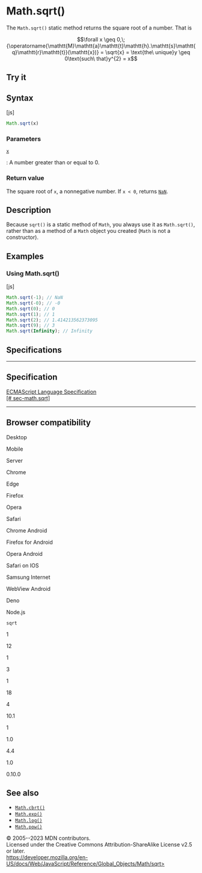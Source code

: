 Math.sqrt()
===========

 
The `Math.sqrt()` static method returns the square root of a number.
That is

$$\forall x \geq 0,\;{\operatorname{\mathtt{M}\mathtt{a}\mathtt{t}\mathtt{h}.\mathtt{s}\mathtt{q}\mathtt{r}\mathtt{t}}(\mathtt{x})} = \sqrt{x} = \text{the\ unique}y \geq 0\text{such\ that}y^{2} = x$$


 
Try it 
------

 



 
Syntax
------

 
 
 
[js]


```js
Math.sqrt(x)
```




 
### Parameters

 

[`x`](#x)

:   A number greater than or equal to 0.



 
### Return value 

 
The square root of `x`, a nonnegative number. If `x < 0`, returns
[`NaN`](../nan).



 
Description
-----------

 
Because `sqrt()` is a static method of `Math`, you always use it as
`Math.sqrt()`, rather than as a method of a `Math` object you created
(`Math` is not a constructor).



 
Examples
--------


 
### Using Math.sqrt() 

 
 
 
[js]


```js
Math.sqrt(-1); // NaN
Math.sqrt(-0); // -0
Math.sqrt(0); // 0
Math.sqrt(1); // 1
Math.sqrt(2); // 1.414213562373095
Math.sqrt(9); // 3
Math.sqrt(Infinity); // Infinity
```




Specifications
--------------

 
  -------------------------------------------------------------------------------------------------
  Specification
  -------------------------------------------------------------------------------------------------
  [ECMAScript Language Specification\
  [\#
  sec-math.sqrt]](https://tc39.es/ecma262/multipage/numbers-and-dates.html#sec-math.sqrt)

  -------------------------------------------------------------------------------------------------


Browser compatibility 
---------------------

 


Desktop

Mobile

Server

Chrome

Edge

Firefox

Opera

Safari

Chrome Android

Firefox for Android

Opera Android

Safari on IOS

Samsung Internet

WebView Android

Deno

Node.js

`sqrt`

1

12

1

3

1

18

4

10.1

1

1.0

4.4

1.0

0.10.0

 
See also 
--------

 
-   [`Math.cbrt()`](cbrt)
-   [`Math.exp()`](exp)
-   [`Math.log()`](log)
-   [`Math.pow()`](pow)



 
© 2005--2023 MDN contributors.\
Licensed under the Creative Commons Attribution-ShareAlike License v2.5
or later.\
https://developer.mozilla.org/en-US/docs/Web/JavaScript/Reference/Global_Objects/Math/sqrt>

